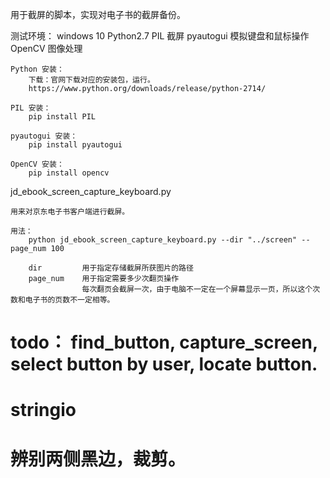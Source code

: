 用于截屏的脚本，实现对电子书的截屏备份。

测试环境：
    windows 10
    Python2.7
    PIL             截屏
    pyautogui       模拟键盘和鼠标操作
    OpenCV          图像处理


    Python 安装：
        下载：官网下载对应的安装包，运行。
        https://www.python.org/downloads/release/python-2714/

    PIL 安装：
        pip install PIL

    pyautogui 安装：
        pip install pyautogui

    OpenCV 安装：
        pip install opencv

jd_ebook_screen_capture_keyboard.py 
    
    用来对京东电子书客户端进行截屏。

    用法：
        python jd_ebook_screen_capture_keyboard.py --dir "../screen" --page_num 100
    
        dir         用于指定存储截屏所获图片的路径
        page_num    用于指定需要多少次翻页操作
                    每次翻页会截屏一次，由于电脑不一定在一个屏幕显示一页，所以这个次数和电子书的页数不一定相等。


# todo： find_button, capture_screen, select button by user, locate button.
# stringio
# 辨别两侧黑边，裁剪。